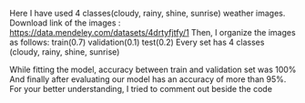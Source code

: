Here I have used 4 classes(cloudy, rainy, shine, sunrise) weather images. Download link of the images : https://data.mendeley.com/datasets/4drtyfjtfy/1
Then, I organize the images as follows:
train(0.7)
validation(0.1)
test(0.2)
Every set has 4 classes (cloudy, rainy, shine, sunrise)



While fitting the model, accuracy between train and validation set was 100% 
And finally after evaluating our model has an accuracy of more than 95%. 
For your better understanding, I tried to comment out beside the code 

